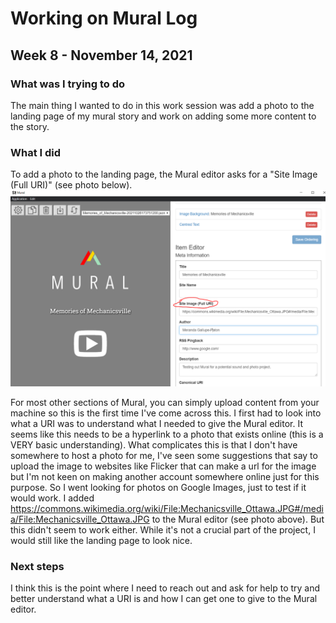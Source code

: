 # Working on Mural Log
## Week 8 - November 14, 2021

### What was I trying to do
The main thing I wanted to do in this work session was add a photo to the landing page of my mural story and work on adding some more content to the story. 

### What I did
To add a photo to the landing page, the Mural editor asks for a "Site Image (Full URI)" (see photo below). 
![Mural Metadata Screenshot](Nov14.MuralMetadata.PNG)

For most other sections of Mural, you can simply upload content from your machine so this is the first time I've come across this. I first had to look into what a URI was to understand what I needed to give the Mural editor. It seems like this needs to be a hyperlink to a photo that exists online (this is a VERY basic understanding). What complicates this is that I don't have somewhere to host a photo for me, I've seen some suggestions that say to upload the image to websites like Flicker that can make a url for the image but I'm not keen on making another account somewhere online just for this purpose. So I went looking for photos on Google Images, just to test if it would work. I added https://commons.wikimedia.org/wiki/File:Mechanicsville_Ottawa.JPG#/media/File:Mechanicsville_Ottawa.JPG to the Mural editor (see photo above). But this didn't seem to work either. While it's not a crucial part of the project, I would still like the landing page to look nice.

### Next steps
I think this is the point where I need to reach out and ask for help to try and better understand what a URI is and how I can get one to give to the Mural editor. 
